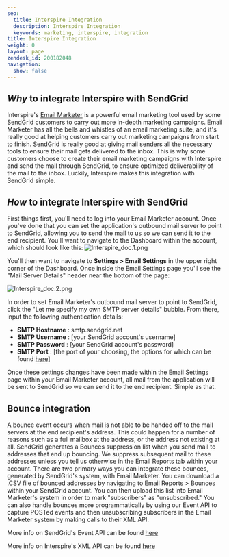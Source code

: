 ```yaml
---
seo:
  title: Interspire Integration
  description: Interspire Integration
  keywords: marketing, interspire, integration
title: Interspire Integration
weight: 0
layout: page
zendesk_id: 200182048
navigation:
  show: false
---
```


## _Why_ to integrate Interspire with SendGrid

Interspire's [Email Marketer](http://www.interspire.com/emailmarketer/) is a powerful email marketing tool used by some SendGrid customers to carry out more in-depth marketing campaigns. Email Marketer has all the bells and whistles of an email marketing suite, and it's really good at helping customers carry out marketing campaigns from start to finish. SendGrid is really good at giving mail senders all the necessary tools to ensure their mail gets delivered to the inbox. This is why some customers choose to create their email marketing campaigns with Interspire and send the mail through SendGrid, to ensure optimized deliverability of the mail to the inbox. Luckily, Interspire makes this integration with SendGrid simple.

## _How_ to integrate Interspire with SendGrid

First things first, you'll need to log into your Email Marketer account. Once you've done that you can set the application's outbound mail server to point to SendGrid, allowing you to send the mail to us so we can send it to the end recipient. You'll want to navigate to the Dashboard within the account, which should look like this: ![Interspire_doc.1.png](https://sendgrid.zendesk.com/attachments/token/adaznndwouktdj1/?name=Interspire_doc.1.png)

You'll then want to navigate to **Settings > Email Settings** in the upper right corner of the Dashboard. Once inside the Email Settings page you'll see the "Mail Server Details" header near the bottom of the page:

![Interspire_doc.2.png](https://sendgrid.zendesk.com/attachments/token/poikwudjgiidmmx/?name=Interspire_doc.2.png)

In order to set Email Marketer's outbound mail server to point to SendGrid, click the "Let me specify my own SMTP server details" bubble. From there, input the following authentication details:

- **SMTP Hostname** : smtp.sendgrid.net
- **SMTP Username** : [your SendGrid account's username]
- **SMTP Password** : [your SendGrid account's password]
- **SMTP Port** : [the port of your choosing, the options for which can be found [here](http://sendgrid.com/docs/Integrate/index.html)]

Once these settings changes have been made within the Email Settings page within your Email Marketer account, all mail from the application will be sent to SendGrid so we can send it to the end recipient. Simple as that.

## Bounce integration

A bounce event occurs when mail is not able to be handed off to the mail servers at the end recipient's address. This could happen for a number of reasons such as a full mailbox at the address, or the address not existing at all. SendGrid generates a Bounces suppression list when you send mail to addresses that end up bouncing. We suppress subsequent mail to these addresses unless you tell us otherwise in the Email Reports tab within your account. There are two primary ways you can integrate these bounces, generated by SendGrid's system, with Email Marketer. You can download a .CSV file of bounced addresses by navigating to Email Reports > Bounces within your SendGrid account. You can then upload this list into Email Marketer's system in order to mark "subscribers" as "unsubscribed." You can also handle bounces more programmatically by using our Event API to capture POSTed events and then unsubscribing subscribers in the Email Marketer system by making calls to their XML API.

More info on SendGrid's Event API can be found [here](http://sendgrid.com/docs/API_Reference/Webhooks/event.html)

More info on Interspire's XML API can be found [here](http://www.interspire.com/emailmarketer/pdf/XMLApiDocumentation.pdf)

 
